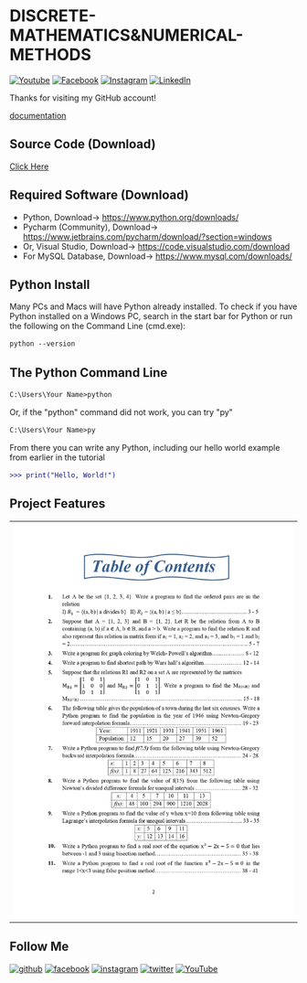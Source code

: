 # DISCRETE-MATHEMATICS&NUMERICAL-METHODS

[![Youtube][youtube-shield]][youtube-url]
[![Facebook][facebook-shield]][facebook-url]
[![Instagram][instagram-shield]][instagram-url]
[![LinkedIn][linkedin-shield]][linkedin-url]

Thanks for visiting my GitHub account!

[documentation](https://github.com/learnwithfair/python-documentation)

## Source Code (Download)

[Click Here](https://mega.nz/folder/tL00VSoQ#E4snCVQ3MAKOd-Nss7sWEA)

## Required Software (Download)

- Python, Download-> https://www.python.org/downloads/
- Pycharm (Community), Download-> https://www.jetbrains.com/pycharm/download/?section=windows
- Or, Visual Studio, Download-> https://code.visualstudio.com/download
- For MySQL Database, Download-> https://www.mysql.com/downloads/

## Python Install

Many PCs and Macs will have Python already installed.
To check if you have Python installed on a Windows PC, search in the start bar for Python or run the following on the Command Line (cmd.exe):

```diff
python --version
```

## The Python Command Line

```diff
C:\Users\Your Name>python
```

Or, if the "python" command did not work, you can try "py"

```diff
C:\Users\Your Name>py
```

From there you can write any Python, including our hello world example from earlier in the tutorial

```diff
>>> print("Hello, World!")
```

## Project Features

|                              |
| :--------------------------: |
| ![roadmap](images/index.jpg) |

## Follow Me

[<img src='https://cdn.jsdelivr.net/npm/simple-icons@3.0.1/icons/github.svg' alt='github' height='40'>](https://github.com/learnwithfair) [<img src='https://cdn.jsdelivr.net/npm/simple-icons@3.0.1/icons/facebook.svg' alt='facebook' height='40'>](https://www.facebook.com/learnwithfair/) [<img src='https://cdn.jsdelivr.net/npm/simple-icons@3.0.1/icons/instagram.svg' alt='instagram' height='40'>](https://www.instagram.com/learnwithfair/) [<img src='https://cdn.jsdelivr.net/npm/simple-icons@3.0.1/icons/twitter.svg' alt='twitter' height='40'>](https://www.twiter.com/learnwithfair/) [<img src='https://cdn.jsdelivr.net/npm/simple-icons@3.0.1/icons/youtube.svg' alt='YouTube' height='40'>](https://www.youtube.com/@learnwithfair)

<!-- MARKDOWN LINKS & IMAGES -->

[youtube-shield]: https://img.shields.io/badge/-Youtube-black.svg?style=flat-square&logo=youtube&color=555&logoColor=white
[youtube-url]: https://youtube.com/@learnwithfair
[facebook-shield]: https://img.shields.io/badge/-Facebook-black.svg?style=flat-square&logo=facebook&color=555&logoColor=white
[facebook-url]: https://facebook.com/learnwithfair
[instagram-shield]: https://img.shields.io/badge/-Instagram-black.svg?style=flat-square&logo=instagram&color=555&logoColor=white
[instagram-url]: https://instagram.com/learnwithfair
[linkedin-shield]: https://img.shields.io/badge/-LinkedIn-black.svg?style=flat-square&logo=linkedin&colorB=555
[linkedin-url]: https://linkedin.com/company/learnwithfair
